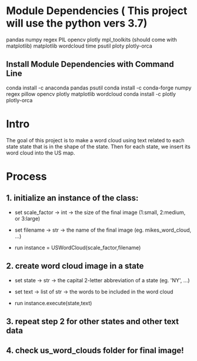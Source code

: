 # Module Dependencies ( This project will use the python vers 3.7)
  
pandas 
numpy 
regex 
PIL 
opencv 
plotly 
mpl_toolkits (should come with matplotlib)
matplotlib 
wordcloud 
time 
psutil
ploty plotly-orca

## Install Module Dependencies with Command Line
  
conda install -c anaconda pandas psutil
conda install -c conda-forge numpy regex pillow opencv plotly matplotlib wordcloud
conda install -c plotly plotly-orca
  
# Intro 
 
The goal of this project is to make a word cloud using text related to each state state that is in the shape of the state. Then for each state, we insert its word cloud into the US map.

# Process

## 1. initialize an instance of the class:
  
  
  - set scale_factor -> int -> the size of the final image (1:small, 2:medium, or 3:large)
  
  
- set filename -> str -> the name of the final image (eg. mikes_word_cloud, ...)
  
  
- run instance = USWordCloud(scale_factor,filename)
    
## 2. create word cloud image in a state 
  
    
- set state -> str -> the capital 2-letter abbreviation of a state (eg. 'NY', ...)
  
  
- set text -> list of str -> the words to be included in the word cloud
  
  
- run instance.execute(state,text)
     
## 3. repeat step 2 for other states and other text data
    
## 4. check us_word_clouds folder for final image!
 



